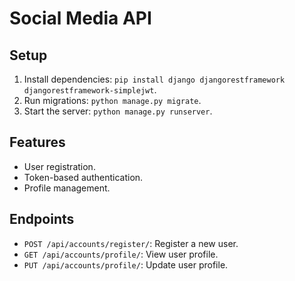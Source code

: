 # Social Media API

## Setup
1. Install dependencies: `pip install django djangorestframework djangorestframework-simplejwt`.
2. Run migrations: `python manage.py migrate`.
3. Start the server: `python manage.py runserver`.

## Features
- User registration.
- Token-based authentication.
- Profile management.

## Endpoints
- `POST /api/accounts/register/`: Register a new user.
- `GET /api/accounts/profile/`: View user profile.
- `PUT /api/accounts/profile/`: Update user profile.

